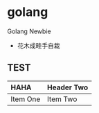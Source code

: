# golang
Golang Newbie

* 花木成畦手自栽

## TEST

| HAHA | Header Two     |
| :------------- | :------------- |
| Item One       | Item Two       |

